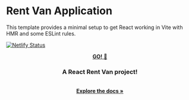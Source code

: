 # Rent Van Application 

This template provides a minimal setup to get React working in Vite with HMR and some ESLint rules.

[![Netlify Status](https://api.netlify.com/api/v1/badges/2f497a78-08cb-482f-b8b5-6d454e5776ba/deploy-status)](https://app.netlify.com/sites/delicate-nasturtium-6bb61e/deploys)
<div align="center" dir="auto">
  <a href="https://rent-van.netlify.app/" target="_blank" rel="noopener noreferrer">
    <strong>GO!</strong> 🚀
  </a>
  <div class="markdown-heading" dir="auto">
    <h3 align="center" tabindex="-1" class="heading-element" dir="auto">
      A React Rent Van project!
    </h3>
  </div>
  <p align="center" dir="auto">
    <br>
    <a href="https://github.com/anouar4070/car-rent/tree/main" target="_blank" rel="noopener noreferrer">
      <strong>Explore the docs »</strong>
    </a>
  </p>
</div>



